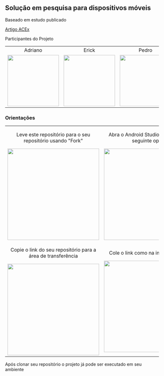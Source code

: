 <h2>Solução em pesquisa para dispositivos móveis</h2>
<p>Baseado em estudo publicado</p>
<a href="https://drive.google.com/file/d/1pkK8JRrHdxgpKV_SUj0LNNZHdVAg3NvX/view?usp=sharing">Artigo ACEx</a>

<p>Participantes do Projeto</p>
<table>
  <tr>
    <td align="center">
      Adriano
    </td>
    <td align="center">
      Erick
    </td>
    <td align="center">
      Pedro
    </td>
  </tr>
  <tr>
    <td>
      <img src="https://scontent.fcgh17-1.fna.fbcdn.net/v/t1.0-1/p480x480/109048762_3088617404564412_910737355930384831_o.jpg?_nc_cat=100&_nc_sid=7206a8&_nc_ohc=6zQXLpWafjsAX__IyTd&_nc_ht=scontent.fcgh17-1.fna&_nc_tp=6&oh=8d64fc5eeb25f9d995afe38f8b132d8e&oe=5F5F3FB9" width="168">
    </td>
    <td>
      <img src="https://scontent.fcgh17-1.fna.fbcdn.net/v/t1.0-1/p480x480/108899977_2881940711910675_1553885831885641071_o.jpg?_nc_cat=108&_nc_sid=7206a8&_nc_ohc=CU4mBiUyVMoAX9NqUmU&_nc_ht=scontent.fcgh17-1.fna&_nc_tp=6&oh=85589752aed7b7be55fb1c15c4328033&oe=5F5C7DAF" width="168">
    </td>
    <td>
      <img src="https://scontent.fcgh17-1.fna.fbcdn.net/v/t1.0-1/s480x480/28379124_1538559689590159_7565301430837997694_n.jpg?_nc_cat=105&_nc_sid=7206a8&_nc_ohc=Mrn6XX0qWzsAX--_wmH&_nc_ht=scontent.fcgh17-1.fna&_nc_tp=7&oh=e63bc86ef0c774c90e165055dc0cbf02&oe=5F5F7C68" width="168">
    </td>
  </tr>
</table>

<h3>Orientações</h3>
<table>
  <tr>
    <td align="center">
      <p>Leve este repositório para o seu repositório usando "Fork"</p>
      <img src="https://user-images.githubusercontent.com/25441376/90322560-2aedbd00-df2c-11ea-8678-75b9f87acda5.png" width="300">
    </td>
    <td align="center">
      <p>Abra o Android Studio e selecione a seguinte opção</p>
      <img src="https://user-images.githubusercontent.com/25441376/90322738-5c678800-df2e-11ea-848a-67857205f9d8.png" width="300">
    </td>
  </tr>
  <tr>
    <td align="center">
      <p>Copie o link do seu repositório para a área de transferência</p>
      <img src="https://user-images.githubusercontent.com/25441376/90322614-b10a0380-df2c-11ea-8bd4-6f542c928163.png" width="300">
    </td>
    <td align="center">
      <p>Cole o link como na imagem abaixo</p>
      <img src="https://user-images.githubusercontent.com/25441376/90322627-eca4cd80-df2c-11ea-97d1-1b1fb0571ccc.png" width="300">
    </td>
  </tr>
</table>
<p>Após clonar seu repositório o projeto já pode ser executado em seu ambiente</p>
